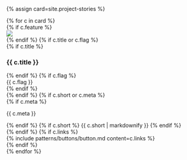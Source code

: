 {% assign card=site.project-stories %}
<div class="card-group {{ card.settings.class | default: "grid-350" }}">
{% for c in card %}
    <div class="card {{ c.class }}">
        {% if c.feature %}
        <div class="card-image"><img src="{{ c.feature}}"></div>
        {% endif %}
        {% if c.title or c.flag %}
        <div class="card-head">
            {% if c.title %}
            <h3>{{ c.title }}</h3>
            {% endif %}
            {% if c.flag %}
            <div class="card-flag">{{ c.flag }}</div>
            {% endif %}
        </div>
        {% endif %}
        {% if c.short or c.meta %}
        <div class="card-body">
            {% if c.meta %}
            <p class="meta">{{ c.meta }}</p>
            {% endif %}
            {% if c.short %}
            {{ c.short | markdownify }}
            {% endif %}
        </div>
        {% endif %}
        {% if c.links %}
        <div class="card-foot">
            {% include patterns/buttons/button.md content=c.links %}
        </div>
        {% endif %}
    </div>
    {% endfor %}
</div>
